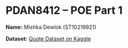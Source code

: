 # PDAN8412 – POE Part 1  

**Name:** Mishka Dewlok (ST10219921)  

**Dataset:** [Quote Dataset on Kaggle](https://www.kaggle.com/datasets/marufchowdhury/quote-dataset)  
